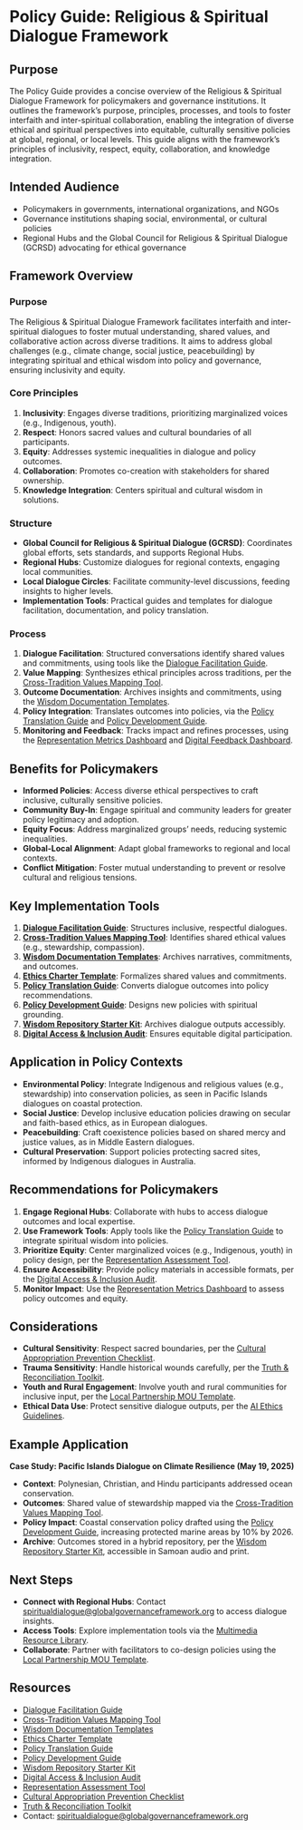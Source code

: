 # Policy Guide: Religious & Spiritual Dialogue Framework

## Purpose
The Policy Guide provides a concise overview of the Religious & Spiritual Dialogue Framework for policymakers and governance institutions. It outlines the framework’s purpose, principles, processes, and tools to foster interfaith and inter-spiritual collaboration, enabling the integration of diverse ethical and spiritual perspectives into equitable, culturally sensitive policies at global, regional, or local levels. This guide aligns with the framework’s principles of inclusivity, respect, equity, collaboration, and knowledge integration.

## Intended Audience
- Policymakers in governments, international organizations, and NGOs
- Governance institutions shaping social, environmental, or cultural policies
- Regional Hubs and the Global Council for Religious & Spiritual Dialogue (GCRSD) advocating for ethical governance

## Framework Overview

### Purpose
The Religious & Spiritual Dialogue Framework facilitates interfaith and inter-spiritual dialogues to foster mutual understanding, shared values, and collaborative action across diverse traditions. It aims to address global challenges (e.g., climate change, social justice, peacebuilding) by integrating spiritual and ethical wisdom into policy and governance, ensuring inclusivity and equity.

### Core Principles
1. **Inclusivity**: Engages diverse traditions, prioritizing marginalized voices (e.g., Indigenous, youth).
2. **Respect**: Honors sacred values and cultural boundaries of all participants.
3. **Equity**: Addresses systemic inequalities in dialogue and policy outcomes.
4. **Collaboration**: Promotes co-creation with stakeholders for shared ownership.
5. **Knowledge Integration**: Centers spiritual and cultural wisdom in solutions.

### Structure
- **Global Council for Religious & Spiritual Dialogue (GCRSD)**: Coordinates global efforts, sets standards, and supports Regional Hubs.
- **Regional Hubs**: Customize dialogues for regional contexts, engaging local communities.
- **Local Dialogue Circles**: Facilitate community-level discussions, feeding insights to higher levels.
- **Implementation Tools**: Practical guides and templates for dialogue facilitation, documentation, and policy translation.

### Process
1. **Dialogue Facilitation**: Structured conversations identify shared values and commitments, using tools like the [Dialogue Facilitation Guide](/frameworks/tools/spiritual/dialogue-facilitation-guide-en.pdf).
2. **Value Mapping**: Synthesizes ethical principles across traditions, per the [Cross-Tradition Values Mapping Tool](/frameworks/tools/spiritual/cross-tradition-values-mapping-tool-en.pdf).
3. **Outcome Documentation**: Archives insights and commitments, using the [Wisdom Documentation Templates](/frameworks/tools/spiritual/wisdom-documentation-templates-en.pdf).
4. **Policy Integration**: Translates outcomes into policies, via the [Policy Translation Guide](/frameworks/tools/spiritual/policy-translation-guide-en.pdf) and [Policy Development Guide](/frameworks/tools/spiritual/policy-development-guide-en.pdf).
5. **Monitoring and Feedback**: Tracks impact and refines processes, using the [Representation Metrics Dashboard](/frameworks/tools/spiritual/representation-metrics-dashboard-en.pdf) and [Digital Feedback Dashboard](/frameworks/tools/spiritual/digital-feedback-dashboard-en.pdf).

## Benefits for Policymakers
- **Informed Policies**: Access diverse ethical perspectives to craft inclusive, culturally sensitive policies.
- **Community Buy-In**: Engage spiritual and community leaders for greater policy legitimacy and adoption.
- **Equity Focus**: Address marginalized groups’ needs, reducing systemic inequalities.
- **Global-Local Alignment**: Adapt global frameworks to regional and local contexts.
- **Conflict Mitigation**: Foster mutual understanding to prevent or resolve cultural and religious tensions.

## Key Implementation Tools
1. **[Dialogue Facilitation Guide](/frameworks/tools/spiritual/dialogue-facilitation-guide-en.pdf)**: Structures inclusive, respectful dialogues.
2. **[Cross-Tradition Values Mapping Tool](/frameworks/tools/spiritual/cross-tradition-values-mapping-tool-en.pdf)**: Identifies shared ethical values (e.g., stewardship, compassion).
3. **[Wisdom Documentation Templates](/frameworks/tools/spiritual/wisdom-documentation-templates-en.pdf)**: Archives narratives, commitments, and outcomes.
4. **[Ethics Charter Template](/frameworks/tools/spiritual/ethics-charter-template-en.pdf)**: Formalizes shared values and commitments.
5. **[Policy Translation Guide](/frameworks/tools/spiritual/policy-translation-guide-en.pdf)**: Converts dialogue outcomes into policy recommendations.
6. **[Policy Development Guide](/frameworks/tools/spiritual/policy-development-guide-en.pdf)**: Designs new policies with spiritual grounding.
7. **[Wisdom Repository Starter Kit](/frameworks/tools/spiritual/wisdom-repository-starter-kit-en.pdf)**: Archives dialogue outputs accessibly.
8. **[Digital Access & Inclusion Audit](/frameworks/tools/spiritual/digital-access-inclusion-audit-en.pdf)**: Ensures equitable digital participation.

## Application in Policy Contexts
- **Environmental Policy**: Integrate Indigenous and religious values (e.g., stewardship) into conservation policies, as seen in Pacific Islands dialogues on coastal protection.
- **Social Justice**: Develop inclusive education policies drawing on secular and faith-based ethics, as in European dialogues.
- **Peacebuilding**: Craft coexistence policies based on shared mercy and justice values, as in Middle Eastern dialogues.
- **Cultural Preservation**: Support policies protecting sacred sites, informed by Indigenous dialogues in Australia.

## Recommendations for Policymakers
1. **Engage Regional Hubs**: Collaborate with hubs to access dialogue outcomes and local expertise.
2. **Use Framework Tools**: Apply tools like the [Policy Translation Guide](/frameworks/tools/spiritual/policy-translation-guide-en.pdf) to integrate spiritual wisdom into policies.
3. **Prioritize Equity**: Center marginalized voices (e.g., Indigenous, youth) in policy design, per the [Representation Assessment Tool](/frameworks/tools/spiritual/representation-assessment-tool-en.pdf).
4. **Ensure Accessibility**: Provide policy materials in accessible formats, per the [Digital Access & Inclusion Audit](/frameworks/tools/spiritual/digital-access-inclusion-audit-en.pdf).
5. **Monitor Impact**: Use the [Representation Metrics Dashboard](/frameworks/tools/spiritual/representation-metrics-dashboard-en.pdf) to assess policy outcomes and equity.

## Considerations
- **Cultural Sensitivity**: Respect sacred boundaries, per the [Cultural Appropriation Prevention Checklist](/frameworks/tools/spiritual/cultural-appropriation-prevention-en.pdf).
- **Trauma Sensitivity**: Handle historical wounds carefully, per the [Truth & Reconciliation Toolkit](/frameworks/tools/spiritual/truth-reconciliation-toolkit-en.pdf).
- **Youth and Rural Engagement**: Involve youth and rural communities for inclusive input, per the [Local Partnership MOU Template](/frameworks/tools/spiritual/local-partnership-mou-template-en.pdf).
- **Ethical Data Use**: Protect sensitive dialogue outputs, per the [AI Ethics Guidelines](/frameworks/docs/implementation/spiritual#appendix-g).

## Example Application
**Case Study: Pacific Islands Dialogue on Climate Resilience (May 19, 2025)**  
- **Context**: Polynesian, Christian, and Hindu participants addressed ocean conservation.
- **Outcomes**: Shared value of stewardship mapped via the [Cross-Tradition Values Mapping Tool](/frameworks/tools/spiritual/cross-tradition-values-mapping-tool-en.pdf).
- **Policy Impact**: Coastal conservation policy drafted using the [Policy Development Guide](/frameworks/tools/spiritual/policy-development-guide-en.pdf), increasing protected marine areas by 10% by 2026.
- **Archive**: Outcomes stored in a hybrid repository, per the [Wisdom Repository Starter Kit](/frameworks/tools/spiritual/wisdom-repository-starter-kit-en.pdf), accessible in Samoan audio and print.

## Next Steps
- **Connect with Regional Hubs**: Contact spiritualdialogue@globalgovernanceframework.org to access dialogue insights.
- **Access Tools**: Explore implementation tools via the [Multimedia Resource Library](/frameworks/tools/spiritual/multimedia-resource-library).
- **Collaborate**: Partner with facilitators to co-design policies using the [Local Partnership MOU Template](/frameworks/tools/spiritual/local-partnership-mou-template-en.pdf).

## Resources
- [Dialogue Facilitation Guide](/frameworks/tools/spiritual/dialogue-facilitation-guide-en.pdf)
- [Cross-Tradition Values Mapping Tool](/frameworks/tools/spiritual/cross-tradition-values-mapping-tool-en.pdf)
- [Wisdom Documentation Templates](/frameworks/tools/spiritual/wisdom-documentation-templates-en.pdf)
- [Ethics Charter Template](/frameworks/tools/spiritual/ethics-charter-template-en.pdf)
- [Policy Translation Guide](/frameworks/tools/spiritual/policy-translation-guide-en.pdf)
- [Policy Development Guide](/frameworks/tools/spiritual/policy-development-guide-en.pdf)
- [Wisdom Repository Starter Kit](/frameworks/tools/spiritual/wisdom-repository-starter-kit-en.pdf)
- [Digital Access & Inclusion Audit](/frameworks/tools/spiritual/digital-access-inclusion-audit-en.pdf)
- [Representation Assessment Tool](/frameworks/tools/spiritual/representation-assessment-tool-en.pdf)
- [Cultural Appropriation Prevention Checklist](/frameworks/tools/spiritual/cultural-appropriation-prevention-en.pdf)
- [Truth & Reconciliation Toolkit](/frameworks/tools/spiritual/truth-reconciliation-toolkit-en.pdf)
- Contact: spiritualdialogue@globalgovernanceframework.org